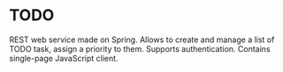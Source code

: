 # TODO
REST web service made on Spring. Allows to create and manage a list of TODO task, assign a priority to them.
Supports authentication.
Contains single-page JavaScript client.
